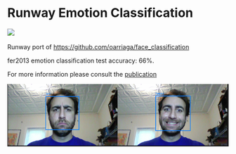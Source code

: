 # Runway Emotion Classification
<a href="http://sdk.runwayml.com" target="_blank"><img src="https://runway.nyc3.cdn.digitaloceanspaces.com/assets/github/runway-badge.png" width=100/></a>

Runway port of https://github.com/oarriaga/face_classification

fer2013 emotion classification test accuracy: 66%.

For more information please consult the [publication](https://github.com/oarriaga/face_classification/blob/master/report.pdf)

![alt tag](demo_files/combined_screenshot.png)
